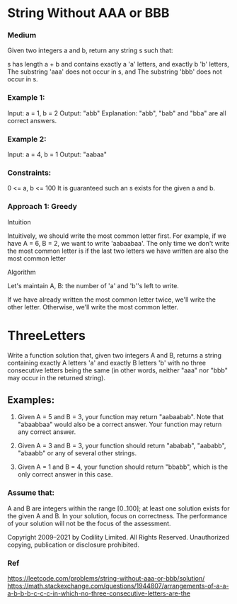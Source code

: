 # String Without AAA or BBB
### Medium
Given two integers a and b, return any string s such that:

s has length a + b and contains exactly a 'a' letters, and exactly b 'b' letters,
The substring 'aaa' does not occur in s, and
The substring 'bbb' does not occur in s.
 

### Example 1:

Input: a = 1, b = 2
Output: "abb"
Explanation: "abb", "bab" and "bba" are all correct answers.

### Example 2:

Input: a = 4, b = 1
Output: "aabaa"
 

### Constraints:

0 <= a, b <= 100
It is guaranteed such an s exists for the given a and b.

### Approach 1: Greedy
Intuition

Intuitively, we should write the most common letter first. For example, if we have A = 6, B = 2, we want to write 'aabaabaa'. The only time we don't write the most common letter is if the last two letters we have written are also the most common letter

Algorithm

Let's maintain A, B: the number of 'a' and 'b''s left to write.

If we have already written the most common letter twice, we'll write the other letter. Otherwise, we'll write the most common letter.


# ThreeLetters

Write a function solution that, given two integers A and B, returns a string containing exactly A letters 'a' and exactly B letters 'b' with no three consecutive letters being the same (in other words, neither "aaa" nor "bbb" may occur in the returned string).

## Examples:

1. Given A = 5 and B = 3, your function may return "aabaabab". Note that "abaabbaa" would also be a correct answer. Your function may return any correct answer.

2. Given A = 3 and B = 3, your function should return "ababab", "aababb", "abaabb" or any of several other strings.

3. Given A = 1 and B = 4, your function should return "bbabb", which is the only correct answer in this case.

### Assume that:

A and B are integers within the range [0..100];
at least one solution exists for the given A and B.
In your solution, focus on correctness. The performance of your solution will not be the focus of the assessment.

Copyright 2009–2021 by Codility Limited. All Rights Reserved. Unauthorized copying, publication or disclosure prohibited.




### Ref
https://leetcode.com/problems/string-without-aaa-or-bbb/solution/
https://math.stackexchange.com/questions/1944807/arrangements-of-a-a-a-b-b-b-c-c-c-in-which-no-three-consecutive-letters-are-the
